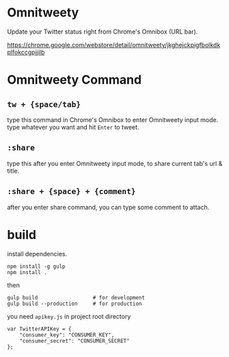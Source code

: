 Omnitweety
===

Update your Twitter status right from Chrome's Omnibox (URL bar).

https://chrome.google.com/webstore/detail/omnitweety/jkghejckpigfbolkdkplfokccgpjjilb

# Omnitweety Command

## `tw + {space/tab}`
type this command in Chrome's Omnibox to enter Omnitweety input mode. type whatever you want and hit `Enter` to tweet.

## `:share`
type this after you enter Omnitweety input mode, to share current tab's url & title.

## `:share + {space} + {comment}`
after you enter share command, you can type some comment to attach.

# build

install dependencies.

```
npm install -g gulp
npm install .
```

then

```
gulp build                  # for development
gulp build --production     # for production
```

you need `apikey.js` in project root directory

```
var TwitterAPIKey = {
    "consumer_key": "CONSUMER_KEY",
    "consumer_secret": "CONSUMER_SECRET"
};
```
